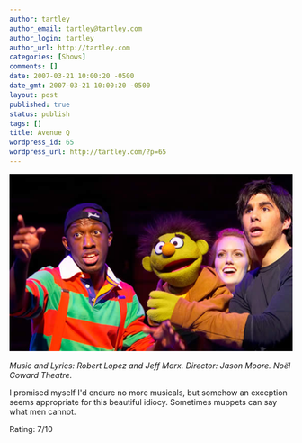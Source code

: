 ```yaml
---
author: tartley
author_email: tartley@tartley.com
author_login: tartley
author_url: http://tartley.com
categories: [Shows]
comments: []
date: 2007-03-21 10:00:20 -0500
date_gmt: 2007-03-21 10:00:20 -0500
layout: post
published: true
status: publish
tags: []
title: Avenue Q
wordpress_id: 65
wordpress_url: http://tartley.com/?p=65
---
```


![](/assets/2007/03/aveq-screen_ps01_big.jpg)

*Music and Lyrics: Robert Lopez and Jeff Marx.
Director: Jason Moore.
Noël Coward Theatre.*

I promised myself I'd endure no more musicals, but somehow an exception
seems appropriate for this beautiful idiocy. Sometimes muppets can say
what men cannot.

Rating: 7/10
